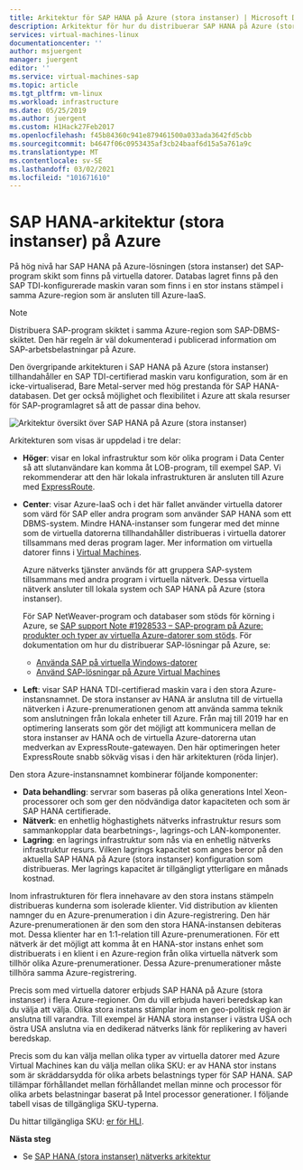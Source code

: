 ```yaml
---
title: Arkitektur för SAP HANA på Azure (stora instanser) | Microsoft Docs
description: Arkitektur för hur du distribuerar SAP HANA på Azure (stora instanser).
services: virtual-machines-linux
documentationcenter: ''
author: msjuergent
manager: juergent
editor: ''
ms.service: virtual-machines-sap
ms.topic: article
ms.tgt_pltfrm: vm-linux
ms.workload: infrastructure
ms.date: 05/25/2019
ms.author: juergent
ms.custom: H1Hack27Feb2017
ms.openlocfilehash: f45b84360c941e879461500a033ada3642fd5cbb
ms.sourcegitcommit: b4647f06c0953435af3cb24baaf6d15a5a761a9c
ms.translationtype: MT
ms.contentlocale: sv-SE
ms.lasthandoff: 03/02/2021
ms.locfileid: "101671610"
---
```

# <a name="sap-hana-large-instances-architecture-on-azure"></a>SAP HANA-arkitektur (stora instanser) på Azure

På hög nivå har SAP HANA på Azure-lösningen (stora instanser) det SAP-program skikt som finns på virtuella datorer. Databas lagret finns på den SAP TDI-konfigurerade maskin varan som finns i en stor instans stämpel i samma Azure-region som är ansluten till Azure-IaaS.

> [!NOTE]
> Distribuera SAP-program skiktet i samma Azure-region som SAP-DBMS-skiktet. Den här regeln är väl dokumenterad i publicerad information om SAP-arbetsbelastningar på Azure. 

Den övergripande arkitekturen i SAP HANA på Azure (stora instanser) tillhandahåller en SAP TDI-certifierad maskin varu konfiguration, som är en icke-virtualiserad, Bare Metal-server med hög prestanda för SAP HANA-databasen. Det ger också möjlighet och flexibilitet i Azure att skala resurser för SAP-programlagret så att de passar dina behov.

![Arkitektur översikt över SAP HANA på Azure (stora instanser)](./media/hana-overview-architecture/image1-architecture.png)

Arkitekturen som visas är uppdelad i tre delar:

- **Höger**: visar en lokal infrastruktur som kör olika program i Data Center så att slutanvändare kan komma åt LOB-program, till exempel SAP. Vi rekommenderar att den här lokala infrastrukturen är ansluten till Azure med [ExpressRoute](https://azure.microsoft.com/services/expressroute/).

- **Center**: visar Azure-IaaS och i det här fallet använder virtuella datorer som värd för SAP eller andra program som använder SAP HANA som ett DBMS-system. Mindre HANA-instanser som fungerar med det minne som de virtuella datorerna tillhandahåller distribueras i virtuella datorer tillsammans med deras program lager. Mer information om virtuella datorer finns i [Virtual Machines](https://azure.microsoft.com/services/virtual-machines/).

   Azure nätverks tjänster används för att gruppera SAP-system tillsammans med andra program i virtuella nätverk. Dessa virtuella nätverk ansluter till lokala system och SAP HANA på Azure (stora instanser).

   För SAP NetWeaver-program och databaser som stöds för körning i Azure, se [SAP support Note #1928533 – SAP-program på Azure: produkter och typer av virtuella Azure-datorer som stöds](https://launchpad.support.sap.com/#/notes/1928533). För dokumentation om hur du distribuerar SAP-lösningar på Azure, se:

  -  [Använda SAP på virtuella Windows-datorer](./get-started.md?toc=/azure/virtual-machines/linux/toc.json)
  -  [Använd SAP-lösningar på Azure Virtual Machines](get-started.md)

- **Left**: visar SAP HANA TDI-certifierad maskin vara i den stora Azure-instansnamnet. De stora instanser av HANA är anslutna till de virtuella nätverken i Azure-prenumerationen genom att använda samma teknik som anslutningen från lokala enheter till Azure. Från maj till 2019 har en optimering lanserats som gör det möjligt att kommunicera mellan de stora instanser av HANA och de virtuella Azure-datorerna utan medverkan av ExpressRoute-gatewayen. Den här optimeringen heter ExpressRoute snabb sökväg visas i den här arkitekturen (röda linjer). 

Den stora Azure-instansnamnet kombinerar följande komponenter:

- **Data behandling**: servrar som baseras på olika generations Intel Xeon-processorer och som ger den nödvändiga dator kapaciteten och som är SAP HANA certifierade.
- **Nätverk**: en enhetlig höghastighets nätverks infrastruktur resurs som sammankopplar data bearbetnings-, lagrings-och LAN-komponenter.
- **Lagring**: en lagrings infrastruktur som nås via en enhetlig nätverks infrastruktur resurs. Vilken lagrings kapacitet som anges beror på den aktuella SAP HANA på Azure (stora instanser) konfiguration som distribueras. Mer lagrings kapacitet är tillgängligt ytterligare en månads kostnad.

Inom infrastrukturen för flera innehavare av den stora instans stämpeln distribueras kunderna som isolerade klienter. Vid distribution av klienten namnger du en Azure-prenumeration i din Azure-registrering. Den här Azure-prenumerationen är den som den stora HANA-instansen debiteras mot. Dessa klienter har en 1:1-relation till Azure-prenumerationen. För ett nätverk är det möjligt att komma åt en HANA-stor instans enhet som distribuerats i en klient i en Azure-region från olika virtuella nätverk som tillhör olika Azure-prenumerationer. Dessa Azure-prenumerationer måste tillhöra samma Azure-registrering. 

Precis som med virtuella datorer erbjuds SAP HANA på Azure (stora instanser) i flera Azure-regioner. Om du vill erbjuda haveri beredskap kan du välja att välja. Olika stora instans stämplar inom en geo-politisk region är anslutna till varandra. Till exempel är HANA stora instanser i västra USA och östra USA anslutna via en dedikerad nätverks länk för replikering av haveri beredskap. 

Precis som du kan välja mellan olika typer av virtuella datorer med Azure Virtual Machines kan du välja mellan olika SKU: er av HANA stor instans som är skräddarsydda för olika arbets belastnings typer för SAP HANA. SAP tillämpar förhållandet mellan förhållandet mellan minne och processor för olika arbets belastningar baserat på Intel processor generationer. I följande tabell visas de tillgängliga SKU-typerna.

Du hittar tillgängliga SKU: [er för HLI](hana-available-skus.md).

**Nästa steg**
- Se [SAP HANA (stora instanser) nätverks arkitektur](hana-network-architecture.md)
